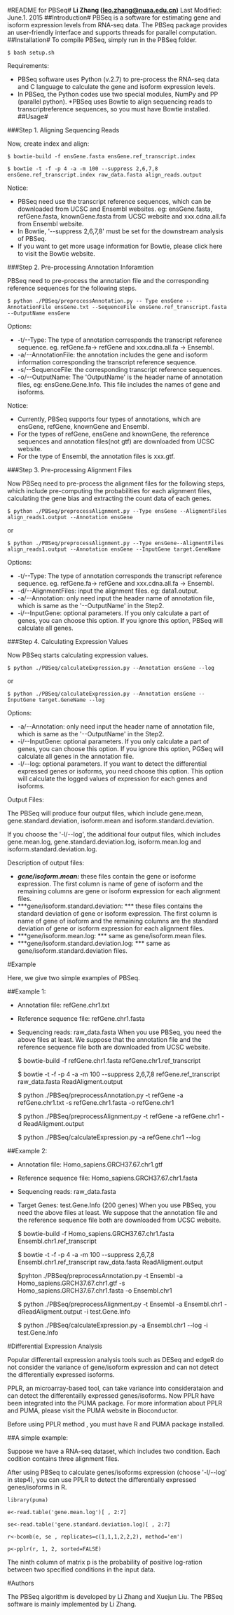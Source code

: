 #README for PBSeq#
**Li Zhang (leo.zhang@nuaa.edu.cn)**
Last Modified: June.1. 2015
##Introduction#
PBSeq is a software for estimating gene and isoform expression levels from RNA-seq data. The PBSeq package provides an user-friendly interface and supports threads for parallel computation.
##Installation#
To compile PBSeq, simply run in the PBSeq folder.

	$ bash setup.sh

Requirements:

* PBSeq software uses Python (v.2.7) to pre-process the RNA-seq data and C language to calculate the gene and isoform expression levels.
* In PBSeq, the Python codes use two special modules, NumPy and PP (parallel python).
*PBSeq uses Bowtie to align sequencing reads to transcriptreference sequences, so you must have Bowtie installed.
##Usage#

###Step 1. Aligning Sequencing Reads

Now, create index and align:

	$ bowtie-build -f ensGene.fasta ensGene.ref_transcript.index

	$ bowtie -t -f -p 4 -a -m 100 --suppress 2,6,7,8 ensGene.ref_transcript.index raw_data.fasta align_reads.output

Notice:

* PBSeq need use the transcript reference sequences, which can be downloaded from UCSC and Ensembl websites. eg: ensGene.fasta, refGene.fasta, knownGene.fasta from UCSC website and xxx.cdna.all.fa from Ensembl website.
* In Bowtie, '--suppress 2,6,7,8' must be set for the downstream analysis of PBSeq.
* If you want to get more usage information for Bowtie, please click here to visit the Bowtie website.
 

###Step 2. Pre-processing Annotation Inforamtion

PBSeq need to pre-process the annotation file and the corresponding reference sequences for the following steps.

	$ python ./PBSeq/preprocessAnnotation.py -- Type ensGene --AnnotationFile ensGene.txt --SequenceFile ensGene.ref_transcript.fasta --OutputName ensGene

Options:

* -t/--Type: The type of annotation corresponds the transcript reference sequence. eg. refGene.fa-> refGene and xxx.cdna.all.fa -> Ensembl.
* -a/--AnnotationFile: the annotation includes the gene and isoform information corresponding the transcript reference sequence.
* -s/--SequenceFile: the corresponding transcript reference sequences.
* -o/--OutputName: The 'OutputName' is the header name of annotation files, eg: ensGene.Gene.Info. This file includes the names of gene and isoforms.

Notice:

* Currently, PBSeq supports four types of annotations, which are ensGene, refGene, knownGene and Ensembl.
* For the types of refGene, ensGene and knownGene, the reference sequences and annotation files(not gtf) are downloaded from UCSC website.
* For the type of Ensembl, the annotation files is xxx.gtf.
 

###Step 3. Pre-processing Alignment Files

Now PBSeq need to pre-process the alignment files for the following steps, which include pre-computing the probabilities for each alignment files, calculating the gene bias and extracting the count data of each genes.

	$ python ./PBSeq/preprocessAlignment.py --Type ensGene --AligmentFiles align_reads1.output --Annotation ensGene

or

	$ python ./PBSeq/preprocessAlignment.py --Type ensGene--AligmentFiles align_reads1.output --Annotation ensGene --InputGene target.GeneName

Options:

* -t/--Type: The type of annotation corresponds the transcript reference sequence. eg. refGene.fa-> refGene and xxx.cdna.all.fa -> Ensembl.
* -d/--AlignmentFiles: input the alignment files. eg: data1.output.
* -a/--Annotation: only need input the header name of annotation file, which is same as the '--OutputName' in the Step2.
* -i/--InputGene: optional parameters. If you only calculate a part of genes, you can choose this option. If you ignore this option, PBSeq will calculate all genes.
 

###Step 4. Calculating Expression Values

Now PBSeq starts calculating expression values.

	$ python ./PBSeq/calculateExpression.py --Annotation ensGene --log

or

	$ python ./PBSeq/calculateExpression.py --Annotation ensGene --InputGene target.GeneName --log

Options:

* -a/--Annotation: only need input the header name of annotation file, which is same as the '--OutputName' in the Step2.
* -i/--InputGene: optional parameters. If you only calculate a part of genes, you can choose this option. If you ignore this option, PGSeq will calculate all genes in the annotation file.
* -l/--log: optional parameters. If you want to detect the differential expressed genes or isoforms, you need choose this option. This option will calculate the logged values of expression for each genes and isoforms.

Output Files:

The PBSeq will produce four output files, which include gene.mean, gene.standard.deviation, isoform.mean and isoform.standard.deviation.

If you choose the '-l/--log', the additional four output files, which includes gene.mean.log, gene.standard.deviation.log, isoform.mean.log and isoform.standard.deviation.log.

Description of output files:

* ***gene/isoform.mean:*** these files contain the gene or isoforme expression. The first column is name of gene of isoform and the remaining columns are gene or isoform expression for each alignment files.
* ***gene/isoform.standard.deviation: ***  these files contains the standard deviation of gene or isoform expression. The first column is name of gene of isoform and the remaining columns are the standard deviation of gene or isoform expression for each alignment files.
* ***gene/isoform.mean.log: *** same as gene/isoform.mean files.
* ***gene/isoform.standard.deviation.log: *** same as gene/isoform.standard.deviation files.
 

#Example

Here, we give two simple examples of PBSeq. 

##Example 1:

* Annotation file: refGene.chr1.txt
* Reference sequence file: refGene.chr1.fasta
* Sequencing reads: raw_data.fasta
When you use PBSeq, you need the above files at least. We suppose that the annotation file and the reference sequence file both are downloaded from UCSC website.

	$ bowtie-build -f refGene.chr1.fasta refGene.chr1.ref_transcript

	$ bowtie -t -f -p 4 -a -m 100 --suppress 2,6,7,8 refGene.ref_transcript raw_data.fasta ReadAligment.output

	$ python ./PBSeq/preprocessAnnotation.py -t refGene -a refGene.chr1.txt -s refGene.chr1.fasta -o refGene.chr1

	$ python ./PBSeq/preprocessAlignment.py -t refGene -a refGene.chr1 -d ReadAligment.output

	$ python ./PBSeq/calculateExpression.py -a refGene.chr1 --log

 

##Example 2:

* Annotation file: Homo_sapiens.GRCH37.67.chr1.gtf
* Reference sequence file: Homo_sapiens.GRCH37.67.chr1.fasta
* Sequencing reads: raw_data.fasta
* Target Genes: test.Gene.Info (200 genes)
When you use PBSeq, you need the above files at least. We suppose that the annotation file and the reference sequence file both are downloaded from UCSC website.
	
	$ bowtie-build -f Homo_sapiens.GRCH37.67.chr1.fasta Ensembl.chr1.ref_transcript
	
	$ bowtie -t -f -p 4 -a -m 100 --suppress 2,6,7,8 Ensembl.chr1.ref_transcript raw_data.fasta ReadAligment.output

	$pyhton ./PBSeq/preprocessAnnotation.py -t Ensembl -a Homo_sapiens.GRCH37.67.chr1.gtf -s Homo_sapiens.GRCH37.67.chr1.fasta -o Ensembl.chr1
	
	$ python ./PBSeq/preprocessAlignment.py -t Ensembl -a Ensembl.chr1 -dReadAligment.output -i test.Gene.Info
	
	$ python ./PBSeq/calculateExpression.py -a Ensembl.chr1 --log -i test.Gene.Info

#Differential Expression Analysis

Popular differentail expression analysis tools such as DESeq and edgeR do not consider the variance of gene/isoform expression and can not detect the differentially expressed isoforms.

PPLR, an microarray-based tool, can take variance into considerataion and can detect the differentailly expressed genes/isoforms. Now PPLR have been integrated into the PUMA package. For more information about PPLR and PUMA, please visit the PUMA website in Bioconductor.

Before using PPLR method , you must have R and PUMA package installed.

##A simple example:

Suppose we have a RNA-seq dataset, which includes two condition. Each codition contains three alignment files.

After using PBSeq to calculate genes/isoforms expression (choose '-l/--log' in step4), you can use PPLR to detect the differentially expressed genes/isoforms in R.

	library(puma)
	
	e<-read.table('gene.mean.log')[ , 2:7]
	
	se<-read.table('gene.standard.deviation.log)[ , 2:7]
	
	r<-bcomb(e, se , replicates=c(1,1,1,2,2,2), method='em')
	
	p<-pplr(r, 1, 2, sorted=FALSE)


The ninth column of matrix p is the probability of positive log-ration between two specified conditions in the input data.

 

#Authors

The PBSeq algorithm is developed by Li Zhang and Xuejun Liu. The PBSeq software is mainly implemented by Li Zhang.

 
